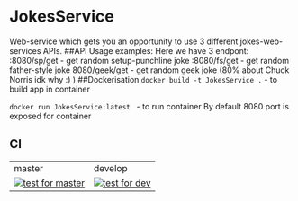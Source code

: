 
# JokesService
Web-service which gets you an opportunity to use 3 different jokes-web-services APIs. 
##API Usage examples:
Here we have 3 endpont:
<host>:8080/sp/get - get random setup-punchline joke
<host>:8080/fs/get - get random father-style joke
<host>8080/geek/get - get random geek joke (80% about Chuck Norris idk why :) )
##Dockerisation
```docker build -t JokesService .``` - to build app in container

```docker run JokesService:latest ``` - to run container 
By default 8080 port is exposed for container 


## CI
<table>
  <tr><td>master</td><td>develop</td></tr>
  <tr>
    <td><a href="https://github.com/NastyPill/JokesService/actions?query=branch%3Amaster">
      <img src="https://github.com/NastyPill/JokesService/actions/workflows/converter.yml/badge.svg?branch=master" alt="test for master"></a></td>
    <td><a href="https://github.com/NastyPill/JokesService/actions?query=branch%3Adevelop">
      <img src="https://github.com/NastyPill/JokesService/actions/workflows/converter.yml/badge.svg?branch=develop" alt="test for dev"></a></td>
  </tr>